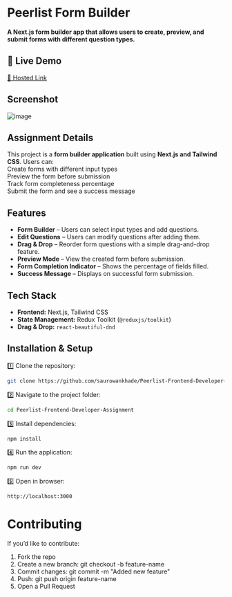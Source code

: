 # Peerlist Form Builder  

**A Next.js form builder app that allows users to create, preview, and submit forms with different question types.**  

## 📌 Live Demo  
[🔗 Hosted Link](https://peerlist-assignment-saurabh.vercel.app/)

## Screenshot
![image](https://github.com/user-attachments/assets/f5a7f5de-919a-4367-b929-c4a3326d7c1d)


##  Assignment Details  
This project is a **form builder application** built using **Next.js and Tailwind CSS**. 
Users can:  
 Create forms with different input types  
 Preview the form before submission  
 Track form completeness percentage  
 Submit the form and see a success message  

## Features 
- **Form Builder** – Users can select input types and add questions.
- **Edit Questions** – Users can modify questions after adding them.  
- **Drag & Drop** – Reorder form questions with a simple drag-and-drop feature.
- **Preview Mode** – View the created form before submission.  
- **Form Completion Indicator** – Shows the percentage of fields filled.  
- **Success Message** – Displays on successful form submission.

## Tech Stack  
- **Frontend:** Next.js, Tailwind CSS  
- **State Management:** Redux Toolkit (`@reduxjs/toolkit`)  
- **Drag & Drop:** `react-beautiful-dnd`


##  Installation & Setup 

1️⃣ Clone the repository:  
```bash
git clone https://github.com/saurowankhade/Peerlist-Frontend-Developer-Assignment/
```
2️⃣ Navigate to the project folder:
```bash
cd Peerlist-Frontend-Developer-Assignment
```
3️⃣ Install dependencies:
```bash
npm install
```
4️⃣ Run the application:
```bash
npm run dev
```
5️⃣ Open in browser:
```bash
http://localhost:3000
```


 # Contributing
If you’d like to contribute:

1) Fork the repo
2) Create a new branch: git checkout -b feature-name
3) Commit changes: git commit -m "Added new feature"
4) Push: git push origin feature-name
5) Open a Pull Request

   
